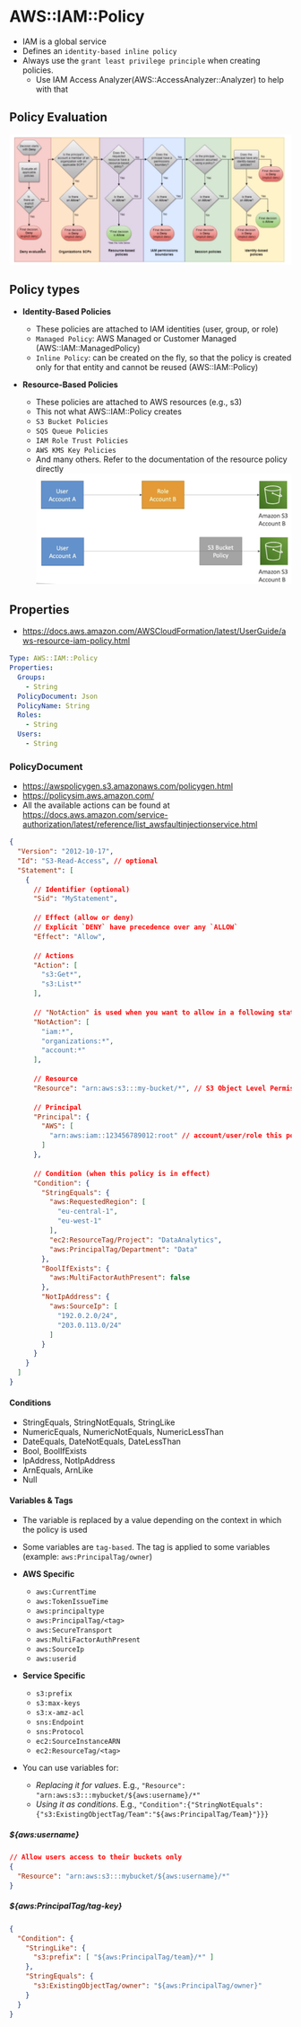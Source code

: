 # AWS::IAM::Policy

- IAM is a global service
- Defines an `identity-based inline policy`
- Always use the `grant least privilege principle` when creating policies.
  - Use IAM Access Analyzer(AWS::AccessAnalyzer::Analyzer) to help with that

## Policy Evaluation

![Policy Evaluation Logic](.images/iam-policy-evalation-logic.png)

## Policy types

- **Identity-Based Policies**
  - These policies are attached to IAM identities (user, group, or role)
  - `Managed Policy`: AWS Managed or Customer Managed (AWS::IAM::ManagedPolicy)
  - `Inline Policy`: can be created on the fly, so that the policy is created only for that entity and cannot be reused (AWS::IAM::Policy)

- **Resource-Based Policies**
  - These policies are attached to AWS resources (e.g., s3)
  - This not what AWS::IAM::Policy creates
  - `S3 Bucket Policies`
  - `SQS Queue Policies`
  - `IAM Role Trust Policies`
  - `AWS KMS Key Policies`
  - And many others. Refer to the documentation of the resource policy directly
  ![Resource-based Policy](.images/resource-based-policy.png)

## Properties

- <https://docs.aws.amazon.com/AWSCloudFormation/latest/UserGuide/aws-resource-iam-policy.html>

```yaml
Type: AWS::IAM::Policy
Properties:
  Groups:
    - String
  PolicyDocument: Json
  PolicyName: String
  Roles:
    - String
  Users:
    - String
```

### PolicyDocument

- <https://awspolicygen.s3.amazonaws.com/policygen.html>
- <https://policysim.aws.amazon.com/>
- All the available actions can be found at <https://docs.aws.amazon.com/service-authorization/latest/reference/list_awsfaultinjectionservice.html>

```json
{
  "Version": "2012-10-17",
  "Id": "S3-Read-Access", // optional
  "Statement": [
    {
      // Identifier (optional)
      "Sid": "MyStatement",

      // Effect (allow or deny)
      // Explicit `DENY` have precedence over any `ALLOW`
      "Effect": "Allow",

      // Actions
      "Action": [
        "s3:Get*",
        "s3:List*"
      ],

      // "NotAction" is used when you want to allow in a following statement for certain actions. If we used "Deny Action" it would take precedent over any other statement
      "NotAction": [
        "iam:*",
        "organizations:*",
        "account:*"
      ],

      // Resource
      "Resource": "arn:aws:s3:::my-bucket/*", // S3 Object Level Permission (all files)

      // Principal
      "Principal": {
        "AWS": [
          "arn:aws:iam::123456789012:root" // account/user/role this policies applies to
        ]
      },

      // Condition (when this policy is in effect)
      "Condition": {
        "StringEquals": {
          "aws:RequestedRegion": [
            "eu-central-1",
            "eu-west-1"
          ],
          "ec2:ResourceTag/Project": "DataAnalytics",
          "aws:PrincipalTag/Department": "Data"
        },
        "BoolIfExists": {
          "aws:MultiFactorAuthPresent": false
        },
        "NotIpAddress": {
          "aws:SourceIp": [
            "192.0.2.0/24",
            "203.0.113.0/24"
          ]
        }
      }
    }
  ]
}
```

#### Conditions

- StringEquals, StringNotEquals, StringLike
- NumericEquals, NumericNotEquals, NumericLessThan
- DateEquals, DateNotEquals, DateLessThan
- Bool, BoolIfExists
- IpAddress, NotIpAddress
- ArnEquals, ArnLike
- Null

#### Variables & Tags

- The variable is replaced by a value depending on the context in which the policy is used
- Some variables are `tag-based`. The tag is applied to some variables (example: `aws:PrincipalTag/owner`)

- **AWS Specific**
  - `aws:CurrentTime`
  - `aws:TokenIssueTime`
  - `aws:principaltype`
  - `aws:PrincipalTag/<tag>`
  - `aws:SecureTransport`
  - `aws:MultiFactorAuthPresent`
  - `aws:SourceIp`
  - `aws:userid`

- **Service Specific**
  - `s3:prefix`
  - `s3:max-keys`
  - `s3:x-amz-acl`
  - `sns:Endpoint`
  - `sns:Protocol`
  - `ec2:SourceInstanceARN`
  - `ec2:ResourceTag/<tag>`

- You can use variables for:
  - _Replacing it for values_. E.g., `"Resource": "arn:aws:s3:::mybucket/${aws:username}/*"`
  - _Using it as conditions_. E.g., `"Condition":{"StringNotEquals":{"s3:ExistingObjectTag/Team":"${aws:PrincipalTag/Team}"}}}`

##### ${aws:username}

```json
// Allow users access to their buckets only
{
  "Resource": "arn:aws:s3:::mybucket/${aws:username}/*"
}
```

##### ${aws:PrincipalTag/tag-key}

```json
{
  "Condition": {
    "StringLike": {
      "s3:prefix": [ "${aws:PrincipalTag/team}/*" ]
    },
    "StringEquals": {
      "s3:ExistingObjectTag/owner": "${aws:PrincipalTag/owner}"
    }
  }
}
```
